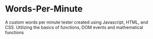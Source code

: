 # Words-Per-Minute
A custom words per minute tester created using Javascript, HTML, and CSS. Utilizing the basics of functions, DOM events and mathematical functions 
